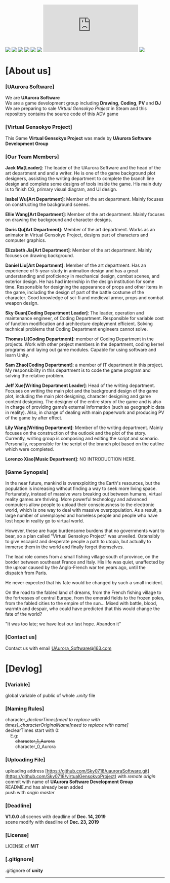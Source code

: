 [![](https://img.shields.io/appveyor/ci/gruntjs/grunt)](https://github.com/Sky0718/virtualGensokyoProject/)
[![](https://img.shields.io/bower/l/bootstrap)](https://github.com/Sky0718/virtualGensokyoProject/)
[![](https://img.shields.io/vaadin-directory/rating-count/vaadinvaadin-grid)](https://github.com/Sky0718/virtualGensokyoProject/)
[![](https://img.shields.io/ubuntu/v/ubuntu-wallpapers/bionic)](https://github.com/Sky0718/virtualGensokyoProject/)
[![](https://img.shields.io/nodeping/status/jkiwn052-ntpp-4lbb-8d45-ihew6d9ucoei?down_color=lightgrey&down_message=online&up_color=green&up_message=online)](https://github.com/Sky0718/virtualGensokyoProject/)
[![](https://img.shields.io/cii/level/1)](https://github.com/Sky0718/virtualGensokyoProject/)
[![](https://img.shields.io/gitter/room/nwjs/nw.js)](https://github.com/Sky0718/virtualGensokyoProject/)
[![](https://img.shields.io/npm/v/@cycle/core)](https://github.com/Sky0718/virtualGensokyoProject/)



# [About us] #

### [UAurora Software] ###
We are **UAurora Software**  
We are a game development group including **Drawing**, **Coding**, **PV** and **DJ**  
We are preparing to sale *Virtual Gensokyo Project* in Steam and this repository contains the source code of this ADV game  

### [Virtual Gensokyo Project] ###
This Game **Virtual Gensokyo Project** was made by **UAurora Software Development Group**

### [Our Team Members] ###
**Jack Ma[Leader]**: The leader of the UAurora Software and the head of the art department and and a writer. He is one of the game background plot designers, assisting the writing department to complete the branch line design and complete some designs of tools inside the game. His main duty is to finish CG, primary visual diagram, and UI design.
  
**Isabel Wu[Art Department]**: Member of the art department. Mainly focuses on constructing the background scenes.
  
**Ellie Wang[Art Department]**: Member of the art department. Mainly focuses on drawing the background and character designs.
  
**Doris Qu[Art Department]**: Member of the art department. Works as an animator in Virtual Gensokyo Project, designs part of characters and computer graphics.
  
**Elizabeth Jia[Art Department]**: Member of the art department. Mainly focuses on drawing background.
  
**Daniel Liu[Art Department]**: Member of the art department. Has an experience of 5-year-study in animation design and has a great understanding and proficiency in mechanical design, combat scenes, and exterior design. He has had internship in the design institution for some time. Responsible for designing the appearance of props and other items in the game, including the design of part of the battle costume of the character. Good knowledge of sci-fi and medieval armor, props and combat weapon design.
  
**Sky Guan[Coding Department Leader]**: The leader, operation and maintenance engineer, of Coding Department. Responsible for variable cost of function modification and architecture deployment efficient. Solving technical problems that Coding Department engineers cannot solve.
  
**Thomas Li[Coding Department]**: member of Coding Department in the projects. Work with other project members in the department, coding kernel programs and laying out game modules. Capable for using software and learn Unity.
  
**Sam Zhao[Coding Department]**: a member of IT department in this project. My responsibility in this department is to code the game program and solving the relative problem.
  
**Jeff Xue[Writing Department Leader]**: Head of the writing department. Focuses on writing the main plot and the background design of the game plot, including the main plot designing, character designing and game content designing. The designer of the entire story of the game and is also in charge of providing game’s external information (such as geographic data in reality). Also, in charge of dealing with main paperwork and producing PV of the game by after effect.
  
**Lily Wang[Writing Department]**: Member of the writing department. Mainly focuses on the construction of the outlook and the plot of the story. Currently, writing group is composing and editing the script and scenario. Personally, responsible for the script of the branch plot based on the outline which were completed.
  
**Lorenzo Xiao[Music Department]**: NO INTRODUCTION HERE.

### [Game Synopsis] ###
In the near future, mankind is overexploiting the Earth's resources, but the population is increasing without finding a way to seek more living space. Fortunately, instead of massive wars breaking out between humans, virtual reality games are thriving. More powerful technology and advanced computers allow people to upload their consciousness to the electronic world, which is one way to deal with massive overpopulation. As a result, a large number of unemployed and homeless people and people who have lost hope in reality go to virtual world.  
  
However, these are huge burdensome burdens that no governments want to bear, so a plan called "Virtual Gensokyo Project" was unveiled. Ostensibly to give escapist and desperate people a path to utopia, but actually to immerse them in the world and finally forget themselves.  
  
The lead role comes from a small fishing village south of province, on the border between southeast France and Italy. His life was quiet, unaffected by the uproar caused by the Anglo-French war ten years ago, until the dispatch from Paris.  
  
He never expected that his fate would be changed by such a small incident.  
  
On the road to the fabled land of dreams, from the French fishing village to the fortresses of central Europe, from the emerald fields to the frozen poles, from the fabled cities to the empire of the sun... Mixed with battle, blood, warmth and despair, who could have predicted that this would change the fate of the world?  
  
"It was too late; we have lost our last hope. Abandon it"  

### [Contact us] ###
Contact us with email [UAurora_Software@163.com](https://mail.163.com/)  



# [Devlog] #
  
### [Variable] ###
global variable of public of whole *.unity* file  

### [Naming Rules] ###
character_*declearTimes[need to replace with times]*_*characterOriginalName[need to replace with name]*  
declearTimes start with 0:  
&nbsp; &nbsp; E.g:  
        &nbsp; &nbsp; &nbsp; &nbsp; ~~character_1_Aurora~~   
        &nbsp; &nbsp; &nbsp; &nbsp; character_0_Aurora  

### [Uploading File] ###
uploading address [https://github.com/Sky0718/uauroraSoftware.git](https://github.com/Sky0718/virtualGensokyoProject) with *remote origin*  
commit with name of **UAurora Software Development Group**  
README.md has already been added  
push with *origin master*  

### [Deadline] ###
**V1.0.0**
all scenes with deadline of **Dec. 14, 2019**  
scene modify with deadline of **Dec. 23, 2019**  

### [License] ###
LICENSE of **MIT**  

### [.gitignore] ###
.gitignore of **unity**  

* * *
